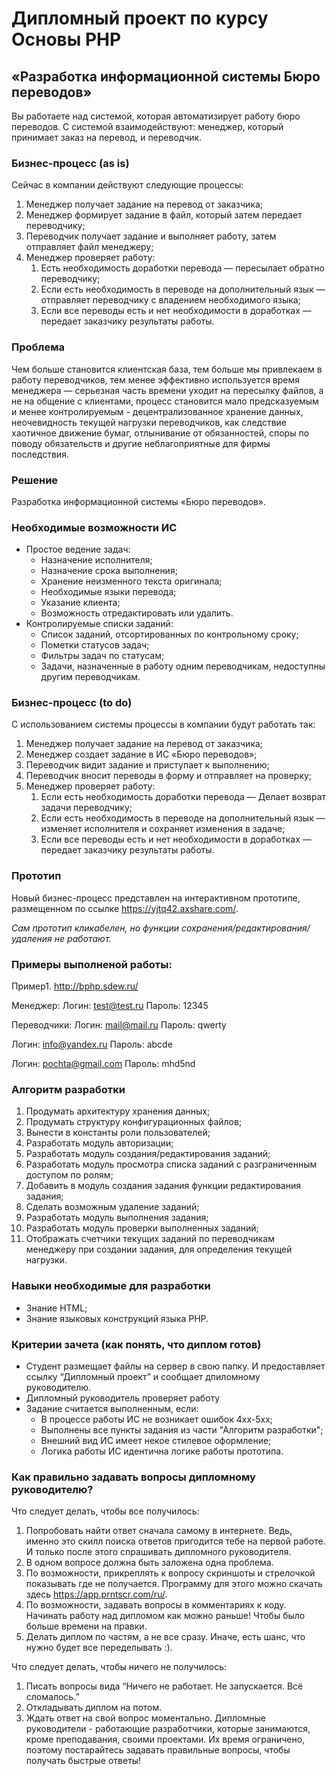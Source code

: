 # Дипломный проект по курсу Основы PHP

## «Разработка информационной системы Бюро переводов» 

Вы работаете над системой, которая автоматизирует работу бюро переводов. С системой взаимодействуют: менеджер, который принимает заказ на перевод, и переводчик.

### Бизнес-процесс (as is)

Сейчас в компании действуют следующие процессы:

1. Менеджер получает задание на перевод от заказчика;
1. Менеджер формирует задание в файл, который затем передает переводчику;
1. Переводчик получает задание и выполняет работу, затем отправляет файл менеджеру;
1. Менеджер проверяет работу:
    1. Есть необходимость доработки перевода — пересылает обратно переводчику;
    1. Если есть необходимость в переводе на дополнительный язык — отправляет переводчику с владением необходимого языка;
    1. Если все переводы есть и нет необходимости в доработках — передает заказчику результаты работы.


### Проблема
Чем больше становится клиентская база, тем больше мы привлекаем в работу переводчиков, тем менее эффективно используется время менеджера — серьезная часть времени уходит на пересылку файлов, а не на общение с клиентами, процесс становится мало предсказуемым и менее контролируемым - децентрализованное хранение данных, неочевидность текущей нагрузки переводчиков, как следствие хаотичное движение бумаг, отлынивание от обязанностей, споры по поводу обязательств и другие неблагоприятные для фирмы последствия.

### Решение
Разработка информационной системы «Бюро переводов».

### Необходимые возможности ИС
* Простое ведение задач:
    * Назначение исполнителя;
    * Назначение cрока выполнения;
    * Хранение неизменного текста оригинала;
    * Необходимые языки перевода;
    * Указание клиента;
    * Возможность отредактировать или удалить.
* Контролируемые списки заданий:
    * Список заданий, отсортированных по контрольному сроку;
    * Пометки статусов задач;
    * Фильтры задач по статусам;
    * Задачи, назначенные в работу одним переводчикам, недоступны другим переводчикам.

### Бизнес-процесс (to do)

С использованием системы процессы в компании будут работать так:

1. Менеджер получает задание на перевод от заказчика;
1. Менеджер создает задание в ИС «Бюро переводов»;
1. Переводчик видит задание и приступает к выполнению;
1. Переводчик вносит переводы в форму и отправляет на проверку;
1. Менеджер проверяет работу:
    1. Если есть необходимость доработки перевода — Делает возврат задачи переводчику;
    2. Если есть необходимость в переводе на дополнительный язык — изменяет исполнителя и сохраняет изменения в задаче;
    3. Если все переводы есть и нет необходимости в доработках — передает заказчику результаты работы.

### Прототип
Новый бизнес-процесс представлен на интерактивном прототипе, размещенном по ссылке https://yjtq42.axshare.com/.

*Сам прототип кликабелен, но функции сохранения/редактирования/удаления не работают.*

### Примеры выполненой работы:

Пример1. http://bphp.sdew.ru/

Менеджер: 
Логин: test@test.ru
Пароль: 12345

Переводчики:
Логин: mail@mail.ru
Пароль: qwerty

Логин: info@yandex.ru
Пароль: abcde

Логин: pochta@gmail.com
Пароль: mhd5nd

### Алгоритм разработки

1. Продумать архитектуру хранения данных;
1. Продумать структуру конфигурационных файлов;
1. Вынести в константы роли пользователей;
1. Разработать модуль авторизации;
1. Разработать модуль создания/редактирования заданий;
1. Разработать модуль просмотра списка заданий с разграниченным доступом по ролям;
1. Добавить в модуль создания задания функции редактирования задания;
1. Сделать возможным удаление заданий;
1. Разработать модуль выполнения задания;
1. Разработать модуль проверки выполненных заданий;
1. Отображать счетчики текущих заданий по переводчикам менеджеру при создании задания, для определения текущей нагрузки.

### Навыки необходимые для разработки
* Знание HTML;
* Знание языковых конструкций языка PHP.

### Критерии зачета (как понять, что диплом готов)
* Студент размещает файлы на сервер в свою папку. И предоставляет ссылку “Дипломный проект” и сообщает дпиломному руководителю.
* Дипломный руководитель проверяет работу 
* Задание считается выполненным, если:
    * В процессе работы ИС не возникает ошибок 4хх-5хх;
    * Выполнены все пункты задания из части "Алгоритм разработки";
    * Внешний вид ИС имеет некое стилевое оформление;
    * Логика работы ИС идентична логике работы прототипа.
    
### Как правильно задавать вопросы дипломному руководителю?
Что следует делать, чтобы все получилось:

1. Попробовать найти ответ сначала самому в интернете. Ведь, именно это скилл поиска ответов пригодится тебе на первой работе. И только после этого спрашивать дипломного руководителя.
2. В одном вопросе должна быть заложена одна проблема.
3. По возможности, прикреплять к вопросу скриншоты и стрелочкой показывать где не получается. Программу для этого можно скачать здесь https://app.prntscr.com/ru/.
4. По возможности, задавать вопросы в комментариях к коду. Начинать работу над дипломом как можно раньше! Чтобы было больше времени на правки.
5. Делать диплом по частям, а не все сразу. Иначе, есть шанс, что нужно будет все переделывать :).

Что следует делать, чтобы ничего не получилось:

1. Писать вопросы вида “Ничего не работает. Не запускается. Всё сломалось.”
2. Откладывать диплом на потом.
3. Ждать ответ на свой вопрос моментально. Дипломные руководители - работающие разработчики, которые занимаются, кроме преподавания, своими проектами. Их время ограничено, поэтому постарайтесь задавать правильные вопросы, чтобы получать быстрые ответы!
